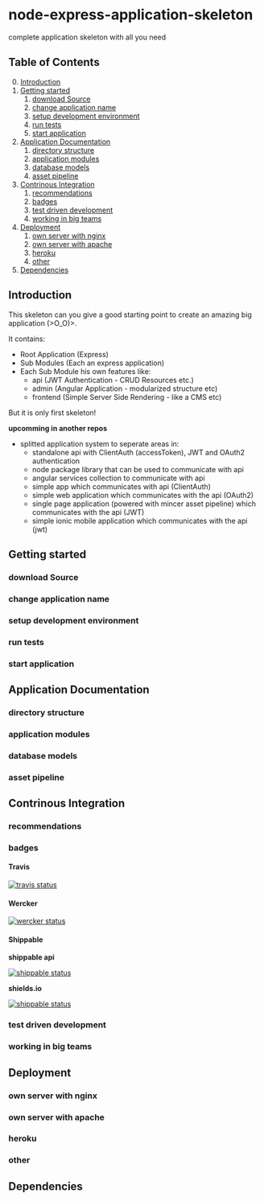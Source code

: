 # node-express-application-skeleton
complete application skeleton with all you need

## Table of Contents

0. [Introduction](#introduction)
1. [Getting started](#getting-started)
    1. [download Source](#download-source)
    2. [change application name](#change-application-name)
    3. [setup development environment](#setup-development-environment)
    4. [run tests](#run-tests)
    5. [start application](#start-application) 
2. [Application Documentation](#application-documentation)
    1. [directory structure](#directory-structure)
    2. [application modules](#application-modules)
    3. [database models](#database-models)
    4. [asset pipeline](#asset-pipeline)
3. [Contrinous Integration](#contrinous-integration)
    1. [recommendations](#recommendations)
    2. [badges](#badges)
    3. [test driven development](#test-driven-development)
    4. [working in big teams](#working-in-big-teams)
4. [Deployment](#deployment)
    1. [own server with nginx](#own-server-with-nginx)
    2. [own server with apache](#own-server-with-apache)
    3. [heroku](#heroku)
    4. [other](#other)
5. [Dependencies](#dependencies)

## Introduction

This skeleton can you give a good starting point to create an amazing big application (>O_O)>.

It contains:

* Root Application (Express)
* Sub Modules (Each an express application)
* Each Sub Module his own features like:
    * api (JWT Authentication - CRUD Resources etc.)
    * admin (Angular Application - modularized structure etc)
    * frontend (Simple Server Side Rendering - like a CMS etc)
    
But it is only first skeleton!

**upcomming in another repos**

* splitted application system to seperate areas in:
    * standalone api with ClientAuth (accessToken), JWT and OAuth2 authentication
    * node package library that can be used to communicate with api
    * angular services collection to communicate with api
    * simple app which communicates with api (ClientAuth)
    * simple web application which communicates with the api (OAuth2)
    * single page application (powered with mincer asset pipeline) which communicates with the api (JWT)
    * simple ionic mobile application which communicates with the api (jwt)

## Getting started
### download Source
### change application name
### setup development environment
### run tests
### start application

## Application Documentation
### directory structure
### application modules
### database models
### asset pipeline

## Contrinous Integration
### recommendations

### badges

#### Travis
[![travis status](https://travis-ci.org/naxmefy/node-express-application-skeleton.svg?branch=master)](https://travis-ci.org/naxmefy/node-express-application-skeleton)

#### Wercker
[![wercker status](https://app.wercker.com/status/b7db6a5c47ec9ae4a3bd83fc50ae60de/m "wercker status")](https://app.wercker.com/project/bykey/b7db6a5c47ec9ae4a3bd83fc50ae60de)

#### Shippable

**shippable api**

[![shippable status](https://api.shippable.com/projects/56c4a2ef1895ca4474744564/badge/master)](https://app.shippable.com/builds/56c4a2ef1895ca4474744564)

**shields.io**

[![shippable status](https://img.shields.io/shippable/56c4a2ef1895ca4474744564.svg)](https://app.shippable.com/builds/56c4a2ef1895ca4474744564)

### test driven development
### working in big teams

## Deployment
### own server with nginx
### own server with apache
### heroku
### other

## Dependencies
